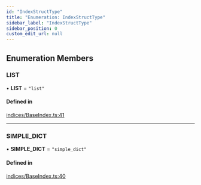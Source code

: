 ```yaml
---
id: "IndexStructType"
title: "Enumeration: IndexStructType"
sidebar_label: "IndexStructType"
sidebar_position: 0
custom_edit_url: null
---
```


## Enumeration Members

### LIST

• **LIST** = ``"list"``

#### Defined in

[indices/BaseIndex.ts:41](https://github.com/run-llama/LlamaIndexTS/blob/35f3030/packages/core/src/indices/BaseIndex.ts#L41)

___

### SIMPLE\_DICT

• **SIMPLE\_DICT** = ``"simple_dict"``

#### Defined in

[indices/BaseIndex.ts:40](https://github.com/run-llama/LlamaIndexTS/blob/35f3030/packages/core/src/indices/BaseIndex.ts#L40)
